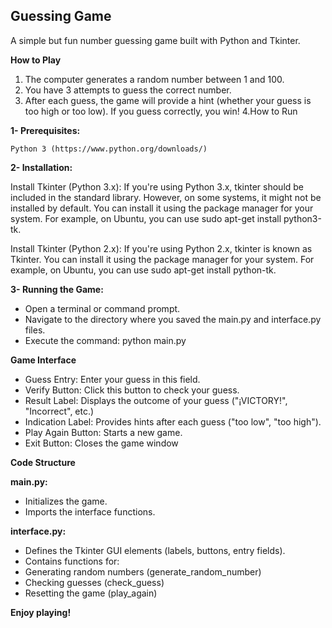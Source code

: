 ## **Guessing Game**

A simple but fun number guessing game built with Python and Tkinter.

**How to Play**

1. The computer generates a random number between 1 and 100.
2. You have 3 attempts to guess the correct number.
3. After each guess, the game will provide a hint (whether your guess is too high or too low).
If you guess correctly, you win!
4.How to Run

**1- Prerequisites:**

    Python 3 (https://www.python.org/downloads/)
**2- Installation:**

Install Tkinter (Python 3.x): If you're using Python 3.x, tkinter should be included in the standard library. However, on some systems, it might not be installed by default. You can install it using the package manager for your system. For example, on Ubuntu, you can use sudo apt-get install python3-tk.

Install Tkinter (Python 2.x): If you're using Python 2.x, tkinter is known as Tkinter. You can install it using the package manager for your system. For example, on Ubuntu, you can use sudo apt-get install python-tk.

**3- Running the Game:**

 - Open a terminal or command prompt.
 - Navigate to the directory where you saved the main.py and interface.py files.
 - Execute the command: python main.py

**Game Interface**

 - Guess Entry: Enter your guess in this field.
 - Verify Button: Click this button to check your guess.
 - Result Label: Displays the outcome of your guess ("¡VICTORY!", "Incorrect", etc.)
 - Indication Label: Provides hints after each guess ("too low", "too high").
 - Play Again Button: Starts a new game.
 - Exit Button: Closes the game window

**Code Structure**

**main.py:**
 * Initializes the game.
 * Imports the interface functions.

**interface.py:**
 - Defines the Tkinter GUI elements (labels, buttons, entry fields).
 - Contains functions for:
 - Generating random numbers (generate_random_number)
 - Checking guesses (check_guess)
 - Resetting the game (play_again)

**Enjoy playing!**
